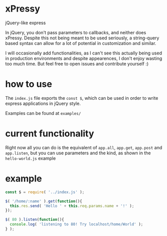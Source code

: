 # xPressy
jQuery-like express

In jQuery, you don't pass parameters to callbacks, and neither does xPressy. Despite this not being meant to be used seriously, a string-query based syntax can allow for a lot of potential in customization and similar.

I will occasionally add functionalities, as I can't see this actually being used in production environments and despite appearences, I don't enjoy wasting too much time. But feel free to open issues and contribute yourself :)

# how to use
The `index.js` file exports the `const $`, which can be used in order to write express applications in jQuery style.

Examples can be found at `examples/`

# current functionality
Right now all you can do is the equivalent of `app.all`, `app.get`, `app.post` and `app.listen`, but you can use parameters and the kind, as shown in the `hello-world.js` example

# example

```js
const $ = require( '../index.js' );

$( '/home/:name' ).get(function(){
  this.res.send( 'Hello ' + this.req.params.name + '!' );
});

$( 80 ).listen(function(){
  console.log( 'listening to 80! Try localhost/home/World' );
} );
```
